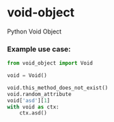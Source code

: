 # void-object
Python Void Object

### Example use case:

```python
from void_object import Void

void = Void()

void.this_method_does_not_exist()
void.random_attribute
void['asd'][1]
with void as ctx:
    ctx.asd()

```